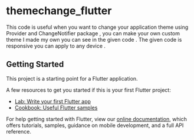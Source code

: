 # themechange_flutter

This code is useful when you want to change your application theme using Provider and ChangeNotifier package , you can make your own custom theme I made my own you can see in the given code . The given code is responsive you can apply to any device .

## Getting Started

This project is a starting point for a Flutter application.

A few resources to get you started if this is your first Flutter project:

- [Lab: Write your first Flutter app](https://flutter.dev/docs/get-started/codelab)
- [Cookbook: Useful Flutter samples](https://flutter.dev/docs/cookbook)

For help getting started with Flutter, view our
[online documentation](https://flutter.dev/docs), which offers tutorials,
samples, guidance on mobile development, and a full API reference.

